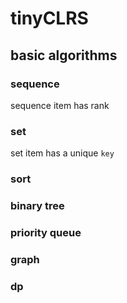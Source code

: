 # tinyCLRS

## basic algorithms
### sequence
sequence item has rank

### set
set item has a unique `key`
### sort

### binary tree

### priority queue
### graph

### dp